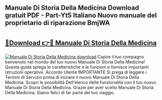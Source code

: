 ## Manuale Di Storia Della Medicina Download gratuit PDF - Part-Yt5 Italiano Nuovo manuale del proprietario di riparazione BmjWA

# <h2><a href="http://dfcyfok.blite.top/?on=Manuale+Di+Storia+Della+Medicina">🔗Download 👉🔴 Manuale Di Storia Della Medicina</a></h2>

[![Manuale Di Storia Della Medicina download](https://i.imgur.com/lujVjoI.png)](http://dfcyfok.blite.top/?on=Manuale+Di+Storia+Della+Medicina)
Capire il tuo compagno benvenuto nel mondo del tuo nuovo Manuale Di Storia Della Medicina! Questa guida spiega le caratteristiche e le funzioni e fornisce importanti istruzioni operative. Accordo Utente IMPORTANTE Si prega di leggere i Termini di Servizio prima di iniziare il nuovo Manuale Di Storia Della Medicina. Scopri le possibilità Dell'elenco delle funzionalità con il tuo nuovo Manuale Di Storia Della Medicina. Grazie per aver scelto Manuale Di Storia Della Medicina. Siamo felici di far parte del tuo viaggio.
